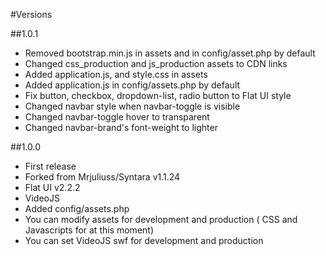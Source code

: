 #Versions

##1.0.1
* Removed bootstrap.min.js in assets and in config/asset.php by default
* Changed css_production and js_production assets to CDN links
* Added application.js, and style.css in assets
* Added application.js in config/assets.php by default
* Fix button, checkbox, dropdown-list, radio button to Flat UI style
* Changed navbar style when navbar-toggle is visible 
* Changed navbar-toggle hover to transparent
* Changed navbar-brand's font-weight to lighter

##1.0.0
* First release
* Forked from Mrjuliuss/Syntara v1.1.24
* Flat UI v2.2.2 
* VideoJS
* Added config/assets.php
* You can modify assets for development and production ( CSS and Javascripts for at this moment)
* You can set VideoJS swf for development and production